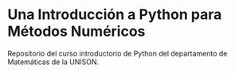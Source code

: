 # Una Introducción a Python para Métodos Numéricos

Repositorio del curso introductorio de Python del departamento de Matemáticas de la UNISON.
